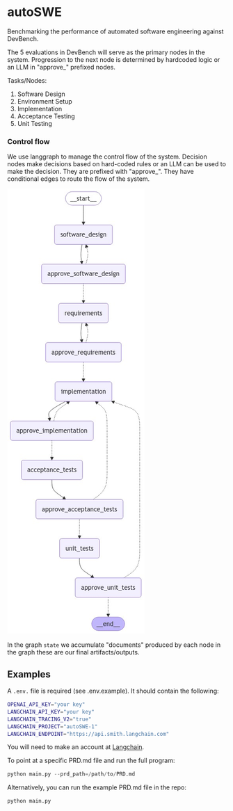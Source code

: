 # autoSWE

Benchmarking the performance of automated software engineering against DevBench. 

The 5 evaluations in DevBench will serve as the primary nodes in the system. Progression to the next node is determined by hardcoded logic or an LLM in "approve_" prefixed nodes. 

Tasks/Nodes:
1. Software Design
2. Environment Setup
3. Implementation
4. Acceptance Testing
5. Unit Testing

### Control flow

We use langgraph to manage the control flow of the system. Decision nodes make decisions based on hard-coded rules or an LLM can be used to make the decision. They are prefixed with "approve_". They have conditional edges to route the flow of the system. 

![alt text](images/swegraph.png)

In the graph `state` we accumulate "documents" produced by each node in the graph these are our final artifacts/outputs. 

## Examples

A `.env.` file is required (see .env.example). It should contain the following:

```bash
OPENAI_API_KEY="your key"
LANGCHAIN_API_KEY="your key"
LANGCHAIN_TRACING_V2="true"
LANGCHAIN_PROJECT="autoSWE-1"
LANGCHAIN_ENDPOINT="https://api.smith.langchain.com"
```

You will need to make an account at [Langchain](https://langchain.com). 

To point at a specific PRD.md file and run the full program:
```python
python main.py --prd_path=/path/to/PRD.md
```

Alternatively, you can run the example PRD.md file in the repo:

```python
python main.py
```

